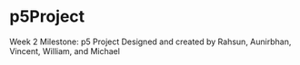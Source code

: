 # p5Project
Week 2 Milestone: p5 Project
Designed and created by Rahsun, Aunirbhan, Vincent, William, and Michael

